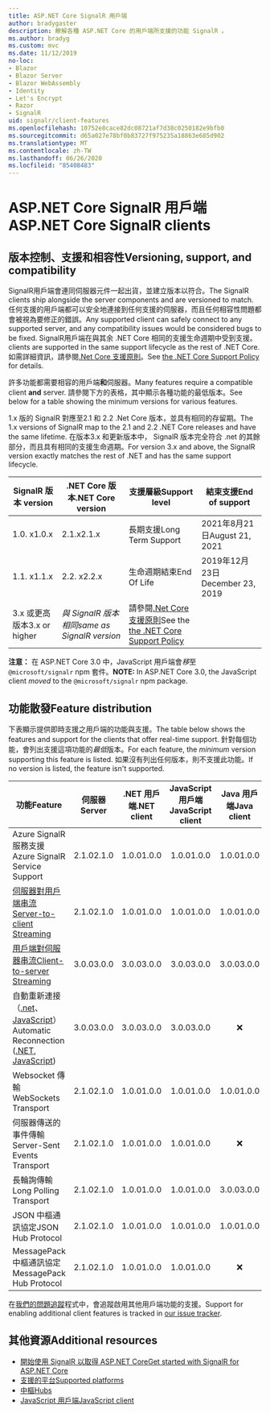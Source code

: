 ```yaml
---
title: ASP.NET Core SignalR 用戶端
author: bradygaster
description: 瞭解各種 ASP.NET Core 的用戶端所支援的功能 SignalR 。
ms.author: bradyg
ms.custom: mvc
ms.date: 11/12/2019
no-loc:
- Blazor
- Blazor Server
- Blazor WebAssembly
- Identity
- Let's Encrypt
- Razor
- SignalR
uid: signalr/client-features
ms.openlocfilehash: 10752e8cace82dc08721af7d38c0250182e9bfb0
ms.sourcegitcommit: d65a027e78bf0b83727f975235a18863e685d902
ms.translationtype: MT
ms.contentlocale: zh-TW
ms.lasthandoff: 06/26/2020
ms.locfileid: "85408483"
---
```

# <a name="aspnet-core-signalr-clients"></a><span data-ttu-id="d62f0-103">ASP.NET Core SignalR 用戶端</span><span class="sxs-lookup"><span data-stu-id="d62f0-103">ASP.NET Core SignalR clients</span></span>

## <a name="versioning-support-and-compatibility"></a><span data-ttu-id="d62f0-104">版本控制、支援和相容性</span><span class="sxs-lookup"><span data-stu-id="d62f0-104">Versioning, support, and compatibility</span></span>

<span data-ttu-id="d62f0-105">SignalR用戶端會連同伺服器元件一起出貨，並建立版本以符合。</span><span class="sxs-lookup"><span data-stu-id="d62f0-105">The SignalR clients ship alongside the server components and are versioned to match.</span></span> <span data-ttu-id="d62f0-106">任何支援的用戶端都可以安全地連接到任何支援的伺服器，而且任何相容性問題都會被視為要修正的錯誤。</span><span class="sxs-lookup"><span data-stu-id="d62f0-106">Any supported client can safely connect to any supported server, and any compatibility issues would be considered bugs to be fixed.</span></span> SignalR<span data-ttu-id="d62f0-107">用戶端在與其余 .NET Core 相同的支援生命週期中受到支援。</span><span class="sxs-lookup"><span data-stu-id="d62f0-107"> clients are supported in the same support lifecycle as the rest of .NET Core.</span></span> <span data-ttu-id="d62f0-108">如需詳細資訊，請參閱[.Net Core 支援原則](https://dotnet.microsoft.com/platform/support/policy/dotnet-core)。</span><span class="sxs-lookup"><span data-stu-id="d62f0-108">See [the .NET Core Support Policy](https://dotnet.microsoft.com/platform/support/policy/dotnet-core) for details.</span></span>

<span data-ttu-id="d62f0-109">許多功能都需要相容的用戶端**和**伺服器。</span><span class="sxs-lookup"><span data-stu-id="d62f0-109">Many features require a compatible client **and** server.</span></span> <span data-ttu-id="d62f0-110">請參閱下方的表格，其中顯示各種功能的最低版本。</span><span class="sxs-lookup"><span data-stu-id="d62f0-110">See below for a table showing the minimum versions for various features.</span></span>

<span data-ttu-id="d62f0-111">1.x 版的 SignalR 對應至2.1 和 2.2 .Net Core 版本，並具有相同的存留期。</span><span class="sxs-lookup"><span data-stu-id="d62f0-111">The 1.x versions of SignalR map to the 2.1 and 2.2 .NET Core releases and have the same lifetime.</span></span> <span data-ttu-id="d62f0-112">在版本3.x 和更新版本中， SignalR 版本完全符合 .net 的其餘部分，而且具有相同的支援生命週期。</span><span class="sxs-lookup"><span data-stu-id="d62f0-112">For version 3.x and above, the SignalR version exactly matches the rest of .NET and has the same support lifecycle.</span></span>

| SignalR<span data-ttu-id="d62f0-113"> 版本</span><span class="sxs-lookup"><span data-stu-id="d62f0-113"> version</span></span> | <span data-ttu-id="d62f0-114">.NET Core 版本</span><span class="sxs-lookup"><span data-stu-id="d62f0-114">.NET Core version</span></span> | <span data-ttu-id="d62f0-115">支援層級</span><span class="sxs-lookup"><span data-stu-id="d62f0-115">Support level</span></span> | <span data-ttu-id="d62f0-116">結束支援</span><span class="sxs-lookup"><span data-stu-id="d62f0-116">End of support</span></span> |
| - | - | - | - |
| <span data-ttu-id="d62f0-117">1.0. x</span><span class="sxs-lookup"><span data-stu-id="d62f0-117">1.0.x</span></span> | <span data-ttu-id="d62f0-118">2.1.x</span><span class="sxs-lookup"><span data-stu-id="d62f0-118">2.1.x</span></span> | <span data-ttu-id="d62f0-119">長期支援</span><span class="sxs-lookup"><span data-stu-id="d62f0-119">Long Term Support</span></span> | <span data-ttu-id="d62f0-120">2021年8月21日</span><span class="sxs-lookup"><span data-stu-id="d62f0-120">August 21, 2021</span></span> |
| <span data-ttu-id="d62f0-121">1.1. x</span><span class="sxs-lookup"><span data-stu-id="d62f0-121">1.1.x</span></span> | <span data-ttu-id="d62f0-122">2.2. x</span><span class="sxs-lookup"><span data-stu-id="d62f0-122">2.2.x</span></span> | <span data-ttu-id="d62f0-123">生命週期結束</span><span class="sxs-lookup"><span data-stu-id="d62f0-123">End Of Life</span></span> | <span data-ttu-id="d62f0-124">2019年12月23日</span><span class="sxs-lookup"><span data-stu-id="d62f0-124">December 23, 2019</span></span> |
| <span data-ttu-id="d62f0-125">3.x 或更高版本</span><span class="sxs-lookup"><span data-stu-id="d62f0-125">3.x or higher</span></span> | <span data-ttu-id="d62f0-126">*與 SignalR 版本相同*</span><span class="sxs-lookup"><span data-stu-id="d62f0-126">*same as SignalR version*</span></span> | <span data-ttu-id="d62f0-127">請參閱[.Net Core 支援原則](https://dotnet.microsoft.com/platform/support/policy/dotnet-core)</span><span class="sxs-lookup"><span data-stu-id="d62f0-127">See the [the .NET Core Support Policy](https://dotnet.microsoft.com/platform/support/policy/dotnet-core)</span></span> |

<span data-ttu-id="d62f0-128">**注意：** 在 ASP.NET Core 3.0 中，JavaScript 用戶端會*移*至 `@microsoft/signalr` npm 套件。</span><span class="sxs-lookup"><span data-stu-id="d62f0-128">**NOTE:** In ASP.NET Core 3.0, the JavaScript client *moved* to the `@microsoft/signalr` npm package.</span></span>

## <a name="feature-distribution"></a><span data-ttu-id="d62f0-129">功能散發</span><span class="sxs-lookup"><span data-stu-id="d62f0-129">Feature distribution</span></span>

<span data-ttu-id="d62f0-130">下表顯示提供即時支援之用戶端的功能與支援。</span><span class="sxs-lookup"><span data-stu-id="d62f0-130">The table below shows the features and support for the clients that offer real-time support.</span></span> <span data-ttu-id="d62f0-131">針對每個功能，會列出支援這項功能的*最低*版本。</span><span class="sxs-lookup"><span data-stu-id="d62f0-131">For each feature, the *minimum* version supporting this feature is listed.</span></span> <span data-ttu-id="d62f0-132">如果沒有列出任何版本，則不支援此功能。</span><span class="sxs-lookup"><span data-stu-id="d62f0-132">If no version is listed, the feature isn't supported.</span></span>

| <span data-ttu-id="d62f0-133">功能</span><span class="sxs-lookup"><span data-stu-id="d62f0-133">Feature</span></span> | <span data-ttu-id="d62f0-134">伺服器</span><span class="sxs-lookup"><span data-stu-id="d62f0-134">Server</span></span> | <span data-ttu-id="d62f0-135">.NET 用戶端</span><span class="sxs-lookup"><span data-stu-id="d62f0-135">.NET client</span></span> | <span data-ttu-id="d62f0-136">JavaScript 用戶端</span><span class="sxs-lookup"><span data-stu-id="d62f0-136">JavaScript client</span></span> | <span data-ttu-id="d62f0-137">Java 用戶端</span><span class="sxs-lookup"><span data-stu-id="d62f0-137">Java client</span></span> |
| ---- | :-: | :-: | :-: | :-: |
| <span data-ttu-id="d62f0-138">Azure SignalR 服務支援</span><span class="sxs-lookup"><span data-stu-id="d62f0-138">Azure SignalR Service Support</span></span> |<span data-ttu-id="d62f0-139">2.1.0</span><span class="sxs-lookup"><span data-stu-id="d62f0-139">2.1.0</span></span>|<span data-ttu-id="d62f0-140">1.0.0</span><span class="sxs-lookup"><span data-stu-id="d62f0-140">1.0.0</span></span>|<span data-ttu-id="d62f0-141">1.0.0</span><span class="sxs-lookup"><span data-stu-id="d62f0-141">1.0.0</span></span>|<span data-ttu-id="d62f0-142">1.0.0</span><span class="sxs-lookup"><span data-stu-id="d62f0-142">1.0.0</span></span>|
| [<span data-ttu-id="d62f0-143">伺服器對用戶端串流</span><span class="sxs-lookup"><span data-stu-id="d62f0-143">Server-to-client Streaming</span></span>](xref:signalr/streaming)          |<span data-ttu-id="d62f0-144">2.1.0</span><span class="sxs-lookup"><span data-stu-id="d62f0-144">2.1.0</span></span>|<span data-ttu-id="d62f0-145">1.0.0</span><span class="sxs-lookup"><span data-stu-id="d62f0-145">1.0.0</span></span>|<span data-ttu-id="d62f0-146">1.0.0</span><span class="sxs-lookup"><span data-stu-id="d62f0-146">1.0.0</span></span>|<span data-ttu-id="d62f0-147">1.0.0</span><span class="sxs-lookup"><span data-stu-id="d62f0-147">1.0.0</span></span>|
| [<span data-ttu-id="d62f0-148">用戶端對伺服器串流</span><span class="sxs-lookup"><span data-stu-id="d62f0-148">Client-to-server Streaming</span></span>](xref:signalr/streaming)          |<span data-ttu-id="d62f0-149">3.0.0</span><span class="sxs-lookup"><span data-stu-id="d62f0-149">3.0.0</span></span>|<span data-ttu-id="d62f0-150">3.0.0</span><span class="sxs-lookup"><span data-stu-id="d62f0-150">3.0.0</span></span>|<span data-ttu-id="d62f0-151">3.0.0</span><span class="sxs-lookup"><span data-stu-id="d62f0-151">3.0.0</span></span>|<span data-ttu-id="d62f0-152">3.0.0</span><span class="sxs-lookup"><span data-stu-id="d62f0-152">3.0.0</span></span>|
| <span data-ttu-id="d62f0-153">自動重新連接（[.net](/aspnet/core/signalr/dotnet-client?view=aspnetcore-3.0&tabs=visual-studio#handle-lost-connection)、 [JavaScript](/aspnet/core/signalr/javascript-client?view=aspnetcore-3.0#reconnect-clients)）</span><span class="sxs-lookup"><span data-stu-id="d62f0-153">Automatic Reconnection ([.NET](/aspnet/core/signalr/dotnet-client?view=aspnetcore-3.0&tabs=visual-studio#handle-lost-connection), [JavaScript](/aspnet/core/signalr/javascript-client?view=aspnetcore-3.0#reconnect-clients))</span></span>          |<span data-ttu-id="d62f0-154">3.0.0</span><span class="sxs-lookup"><span data-stu-id="d62f0-154">3.0.0</span></span>|<span data-ttu-id="d62f0-155">3.0.0</span><span class="sxs-lookup"><span data-stu-id="d62f0-155">3.0.0</span></span>|<span data-ttu-id="d62f0-156">3.0.0</span><span class="sxs-lookup"><span data-stu-id="d62f0-156">3.0.0</span></span>|❌|
| <span data-ttu-id="d62f0-157">Websocket 傳輸</span><span class="sxs-lookup"><span data-stu-id="d62f0-157">WebSockets Transport</span></span> |<span data-ttu-id="d62f0-158">2.1.0</span><span class="sxs-lookup"><span data-stu-id="d62f0-158">2.1.0</span></span>|<span data-ttu-id="d62f0-159">1.0.0</span><span class="sxs-lookup"><span data-stu-id="d62f0-159">1.0.0</span></span>|<span data-ttu-id="d62f0-160">1.0.0</span><span class="sxs-lookup"><span data-stu-id="d62f0-160">1.0.0</span></span>|<span data-ttu-id="d62f0-161">1.0.0</span><span class="sxs-lookup"><span data-stu-id="d62f0-161">1.0.0</span></span>|
| <span data-ttu-id="d62f0-162">伺服器傳送的事件傳輸</span><span class="sxs-lookup"><span data-stu-id="d62f0-162">Server-Sent Events Transport</span></span> |<span data-ttu-id="d62f0-163">2.1.0</span><span class="sxs-lookup"><span data-stu-id="d62f0-163">2.1.0</span></span>|<span data-ttu-id="d62f0-164">1.0.0</span><span class="sxs-lookup"><span data-stu-id="d62f0-164">1.0.0</span></span>|<span data-ttu-id="d62f0-165">1.0.0</span><span class="sxs-lookup"><span data-stu-id="d62f0-165">1.0.0</span></span>|❌|
| <span data-ttu-id="d62f0-166">長輪詢傳輸</span><span class="sxs-lookup"><span data-stu-id="d62f0-166">Long Polling Transport</span></span> |<span data-ttu-id="d62f0-167">2.1.0</span><span class="sxs-lookup"><span data-stu-id="d62f0-167">2.1.0</span></span>|<span data-ttu-id="d62f0-168">1.0.0</span><span class="sxs-lookup"><span data-stu-id="d62f0-168">1.0.0</span></span>|<span data-ttu-id="d62f0-169">1.0.0</span><span class="sxs-lookup"><span data-stu-id="d62f0-169">1.0.0</span></span>|<span data-ttu-id="d62f0-170">3.0.0</span><span class="sxs-lookup"><span data-stu-id="d62f0-170">3.0.0</span></span>|
| <span data-ttu-id="d62f0-171">JSON 中樞通訊協定</span><span class="sxs-lookup"><span data-stu-id="d62f0-171">JSON Hub Protocol</span></span> |<span data-ttu-id="d62f0-172">2.1.0</span><span class="sxs-lookup"><span data-stu-id="d62f0-172">2.1.0</span></span>|<span data-ttu-id="d62f0-173">1.0.0</span><span class="sxs-lookup"><span data-stu-id="d62f0-173">1.0.0</span></span>|<span data-ttu-id="d62f0-174">1.0.0</span><span class="sxs-lookup"><span data-stu-id="d62f0-174">1.0.0</span></span>|<span data-ttu-id="d62f0-175">1.0.0</span><span class="sxs-lookup"><span data-stu-id="d62f0-175">1.0.0</span></span>|
| <span data-ttu-id="d62f0-176">MessagePack 中樞通訊協定</span><span class="sxs-lookup"><span data-stu-id="d62f0-176">MessagePack Hub Protocol</span></span> |<span data-ttu-id="d62f0-177">2.1.0</span><span class="sxs-lookup"><span data-stu-id="d62f0-177">2.1.0</span></span>|<span data-ttu-id="d62f0-178">1.0.0</span><span class="sxs-lookup"><span data-stu-id="d62f0-178">1.0.0</span></span>|<span data-ttu-id="d62f0-179">1.0.0</span><span class="sxs-lookup"><span data-stu-id="d62f0-179">1.0.0</span></span>|❌|

<span data-ttu-id="d62f0-180">在[我們的問題追蹤](https://github.com/dotnet/AspNetCore/issues)程式中，會追蹤啟用其他用戶端功能的支援。</span><span class="sxs-lookup"><span data-stu-id="d62f0-180">Support for enabling additional client features is tracked in [our issue tracker](https://github.com/dotnet/AspNetCore/issues).</span></span>

## <a name="additional-resources"></a><span data-ttu-id="d62f0-181">其他資源</span><span class="sxs-lookup"><span data-stu-id="d62f0-181">Additional resources</span></span>

* <span data-ttu-id="d62f0-182">[開始使用 SignalR 以取得 ASP.NET Core](xref:tutorials/signalr)</span><span class="sxs-lookup"><span data-stu-id="d62f0-182">[Get started with SignalR for ASP.NET Core](xref:tutorials/signalr)</span></span>
* [<span data-ttu-id="d62f0-183">支援的平台</span><span class="sxs-lookup"><span data-stu-id="d62f0-183">Supported platforms</span></span>](xref:signalr/supported-platforms)
* [<span data-ttu-id="d62f0-184">中樞</span><span class="sxs-lookup"><span data-stu-id="d62f0-184">Hubs</span></span>](xref:signalr/hubs)
* [<span data-ttu-id="d62f0-185">JavaScript 用戶端</span><span class="sxs-lookup"><span data-stu-id="d62f0-185">JavaScript client</span></span>](xref:signalr/javascript-client)
